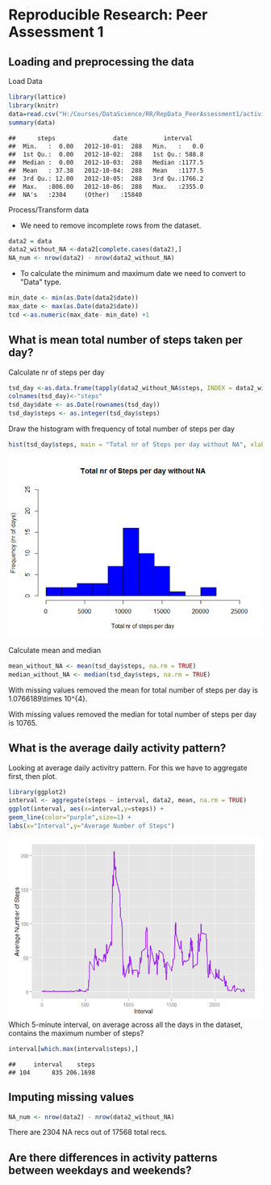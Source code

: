 # Reproducible Research: Peer Assessment 1


## Loading and preprocessing the data
Load Data

```r
library(lattice)
library(knitr)
data=read.csv("H:/Courses/DataScience/RR/RepData_PeerAssessment1/activity.csv", header = TRUE )
summary(data)
```

```
##      steps                date          interval     
##  Min.   :  0.00   2012-10-01:  288   Min.   :   0.0  
##  1st Qu.:  0.00   2012-10-02:  288   1st Qu.: 588.8  
##  Median :  0.00   2012-10-03:  288   Median :1177.5  
##  Mean   : 37.38   2012-10-04:  288   Mean   :1177.5  
##  3rd Qu.: 12.00   2012-10-05:  288   3rd Qu.:1766.2  
##  Max.   :806.00   2012-10-06:  288   Max.   :2355.0  
##  NA's   :2304     (Other)   :15840
```

Process/Transform data

- We need to remove incomplete rows from the dataset.


```r
data2 = data
data2_without_NA <-data2[complete.cases(data2),]
NA_num <- nrow(data2) - nrow(data2_without_NA)
```

- To calculate the minimum and maximum date we need to convert to "Data" type.  


```r
min_date <- min(as.Date(data2$date)) 
max_date <- max(as.Date(data2$date))
tcd <-as.numeric(max_date- min_date) +1
```

## What is mean total number of steps taken per day?
Calculate nr of steps per day

```r
tsd_day <-as.data.frame(tapply(data2_without_NA$steps, INDEX = data2_without_NA$date, FUN = "sum", na.rm = TRUE))
colnames(tsd_day)<-"steps"
tsd_day$date <- as.Date(rownames(tsd_day))
tsd_day$steps <- as.integer(tsd_day$steps)
```

Draw the histogram with frequency of total number of steps per day


```r
hist(tsd_day$steps, main = "Total nr of Steps per day without NA", xlab = "Total nr of steps per day", ylab = "Frequency (nr of days)", breaks = 10, xlim = c(0,25000), ylim = c(0,25), col = "blue")
```

![](./PA1_template_files/figure-html/histogram-1.png) 

Calculate mean and median

```r
mean_without_NA <- mean(tsd_day$steps, na.rm = TRUE)
median_without_NA <- median(tsd_day$steps, na.rm = TRUE)
```

With missing values removed the mean for total number of steps per day is  1.0766189\times 10^{4}.

With missing values removed the median for total number of steps per day is  10765.


## What is the average daily activity pattern?

Looking at average daily activitry pattern.
For this we have to aggregate first, then plot.


```r
library(ggplot2)
interval <- aggregate(steps ~ interval, data2, mean, na.rm = TRUE)
ggplot(interval, aes(x=interval,y=steps)) + 
geom_line(color="purple",size=1) +  
labs(x="Interval",y="Average Number of Steps") 
```

![](./PA1_template_files/figure-html/average-1.png) 
Which 5-minute interval, on average across all the days in the dataset, contains the maximum number of steps?


```r
interval[which.max(interval$steps),]
```

```
##     interval    steps
## 104      835 206.1698
```

## Imputing missing values

```r
NA_num <- nrow(data2) - nrow(data2_without_NA)
```
There are 2304 NA recs out of 17568 total recs.



## Are there differences in activity patterns between weekdays and weekends?
